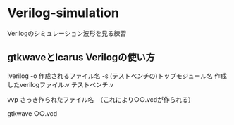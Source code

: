 # Verilog-simulation
Verilogのシミュレーション波形を見る練習

## gtkwaveとIcarus Verilogの使い方
iverilog -o 作成されるファイル名 -s (テストベンチの)トップモジュール名 作成したverilogファイル.v テストベンチ.v

vvp さっき作られたファイル名　（これにより○○.vcdが作られる）

gtkwave ○○.vcd
